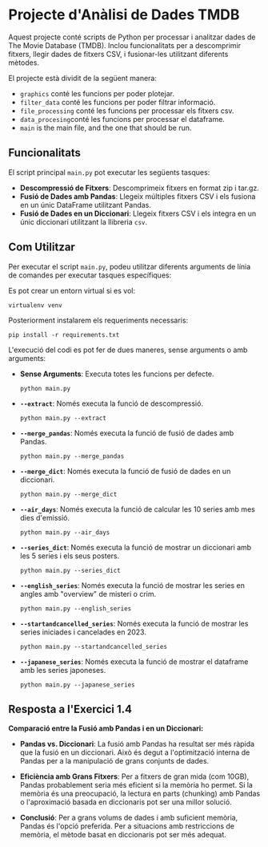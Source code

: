 # Projecte d'Anàlisi de Dades TMDB

Aquest projecte conté scripts de Python per processar i analitzar dades de The Movie Database (TMDB). Inclou funcionalitats per a descomprimir fitxers, llegir dades de fitxers CSV, i fusionar-les utilitzant diferents mètodes.

El projecte està dividit de la següent manera:

- `graphics` conté les funcions per poder plotejar.
- `filter_data` conté les funcions per poder filtrar informació.
- `file_processing` conté les funcions per processar els fitxers csv.
- `data_procesing`conté les funcions per processar el dataframe.
- `main` is the main file, and the one that should be run.


## Funcionalitats

El script principal `main.py` pot executar les següents tasques:

- **Descompressió de Fitxers**: Descomprimeix fitxers en format zip i tar.gz.
- **Fusió de Dades amb Pandas**: Llegeix múltiples fitxers CSV i els fusiona en un únic DataFrame utilitzant Pandas.
- **Fusió de Dades en un Diccionari**: Llegeix fitxers CSV i els integra en un únic diccionari utilitzant la llibreria `csv`.

## Com Utilitzar

Per executar el script `main.py`, podeu utilitzar diferents arguments de línia de comandes per executar tasques específiques:

Es pot crear un entorn virtual si es vol:
```
virtualenv venv
```

Posteriorment instalarem els requeriments necessaris:
```
pip install -r requirements.txt
```
L'execució del codi es pot fer de dues maneres, sense arguments o amb arguments:

- **Sense Arguments**: Executa totes les funcions per defecte.
    ```
    python main.py
    ```
- **`--extract`**: Només executa la funció de descompressió.
    ```
    python main.py --extract
    ```
- **`--merge_pandas`**: Només executa la funció de fusió de dades amb Pandas.
    ```
    python main.py --merge_pandas
    ```
- **`--merge_dict`**: Només executa la funció de fusió de dades en un diccionari.
    ```
    python main.py --merge_dict
    ```
- **`--air_days`**: Només executa la funció de calcular les 10 series amb mes dies d'emissió.
    ```
    python main.py --air_days
    ```
- **`--series_dict`**: Només executa la funció de mostrar un diccionari amb les 5 series i els seus posters.
    ```
    python main.py --series_dict
    ```
- **`--english_series`**: Només executa la funció de mostrar les series en angles amb "overview" de misteri o crim.
    ```
    python main.py --english_series
    ```
- **`--startandcancelled_series`**: Només executa la funció de mostrar les series iniciades i cancelades en 2023.
    ```
    python main.py --startandcancelled_series
    ```
- **`--japanese_series`**: Només executa la funció de mostrar el dataframe amb les series japoneses.
    ```
    python main.py --japanese_series
    ```
## Resposta a l'Exercici 1.4

**Comparació entre la Fusió amb Pandas i en un Diccionari:**

- **Pandas vs. Diccionari**: La fusió amb Pandas ha resultat ser més ràpida que la fusió en un diccionari. Això és degut a l'optimització interna de Pandas per a la manipulació de grans conjunts de dades.

- **Eficiència amb Grans Fitxers**: Per a fitxers de gran mida (com 10GB), Pandas probablement seria més eficient si la memòria ho permet. Si la memòria és una preocupació, la lectura en parts (chunking) amb Pandas o l'aproximació basada en diccionaris pot ser una millor solució.

- **Conclusió**: Per a grans volums de dades i amb suficient memòria, Pandas és l'opció preferida. Per a situacions amb restriccions de memòria, el mètode basat en diccionaris pot ser més adequat.

